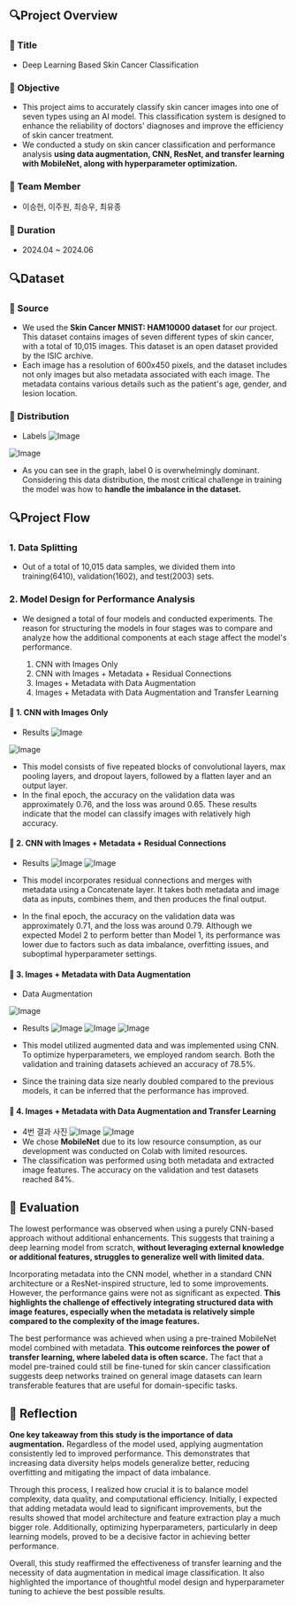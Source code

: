 ## 🔍Project Overview

### 📌 Title
- Deep Learning Based Skin Cancer Classification

### 📌 Objective
- This project aims to accurately classify skin cancer images into one of seven types using an AI model. This classification system is designed to enhance the reliability of doctors' diagnoses and improve the efficiency of skin cancer treatment.
- We conducted a study on skin cancer classification and performance analysis **using data augmentation, CNN, ResNet, and transfer learning with MobileNet, along with hyperparameter optimization.**

### 📌 Team Member
- 이승헌, 이주원, 최승우, 최유종

### 📌 Duration
- 2024.04 ~ 2024.06

## 🔍Dataset
### 📌 Source
- We used the **Skin Cancer MNIST: HAM10000 dataset** for our project. This dataset contains images of seven different types of skin cancer, with a total of 10,015 images. This dataset is an open dataset provided by the ISIC archive.
- Each image has a resolution of 600x450 pixels, and the dataset includes not only images but also metadata associated with each image. The metadata contains various details such as the patient's age, gender, and lesion location. 

### 📌 Distribution
- Labels
![Image](https://github.com/user-attachments/assets/e3e3d9fa-753d-403c-a155-931261f2b4eb)

![Image](https://github.com/user-attachments/assets/4967aa9a-766b-4ee0-bf45-4ed2fec1a7fd)

- As you can see in the graph, label 0 is overwhelmingly dominant. Considering this data distribution, the most critical challenge in training the model was how to **handle the imbalance in the dataset.**

## 🔍Project Flow
### 1. Data Splitting
- Out of a total of 10,015 data samples, we divided them into training(6410), validation(1602), and test(2003) sets.

### 2. Model Design for Performance Analysis
- We designed a total of four models and conducted experiments. The reason for structuring the models in four stages was to compare and analyze how the additional components at each stage affect the model's performance.
  
    1. CNN with Images Only
    2. CNN with Images + Metadata + Residual Connections
    3. Images + Metadata with Data Augmentation
    4. Images + Metadata with Data Augmentation and Transfer Learning

#### 📌 1. CNN with Images Only
- Results
![Image](https://github.com/user-attachments/assets/75bb7a6d-92c4-4926-970e-ea2c4764f099)

![Image](https://github.com/user-attachments/assets/81443e34-9553-487a-ac83-b36ef2ed6357)

 - This model consists of five repeated blocks of convolutional layers, max pooling layers, and dropout layers, followed by a flatten layer and an output layer.
 - In the final epoch, the accuracy on the validation data was approximately 0.76, and the loss was around 0.65. These results indicate that the model can classify images with relatively high accuracy.

#### 📌 2. CNN with Images + Metadata + Residual Connections
- Results
![Image](https://github.com/user-attachments/assets/e8842714-1fec-4b93-81c5-eee539174498)
![Image](https://github.com/user-attachments/assets/e40d4a5e-c4e6-4ca6-8232-12d220f7f8b2)

- This model incorporates residual connections and merges with metadata using a Concatenate layer. It takes both metadata and image data as inputs, combines them, and then produces the final output.
- In the final epoch, the accuracy on the validation data was approximately 0.71, and the loss was around 0.79. Although we expected Model 2 to perform better than Model 1, its performance was lower due to factors such as data imbalance, overfitting issues, and suboptimal hyperparameter settings.

#### 📌 3. Images + Metadata with Data Augmentation
- Data Augmentation

![Image](https://github.com/user-attachments/assets/5ffcc596-449f-4abb-92f0-304947fd2b91)

- Results
![Image](https://github.com/user-attachments/assets/0ef7e052-bd08-4052-80e2-875a2f67af70)
![Image](https://github.com/user-attachments/assets/29036eef-24c4-4e9f-bc4b-5746cee380eb)
![Image](https://github.com/user-attachments/assets/45deac4a-9452-42c0-87dd-fd8f0fc81585)

- This model utilized augmented data and was implemented using CNN. To optimize hyperparameters, we employed random search. Both the validation and training datasets achieved an accuracy of 78.5%.
- Since the training data size nearly doubled compared to the previous models, it can be inferred that the performance has improved.

#### 📌 4. Images + Metadata with Data Augmentation and Transfer Learning
- 4번 결과 사진
![Image](https://github.com/user-attachments/assets/1be8e87e-b7b6-4504-a3f7-46c9c62a08d1)
![Image](https://github.com/user-attachments/assets/8e183747-c841-458d-ae96-366220085b8b)
- We chose **MobileNet** due to its low resource consumption, as our development was conducted on Colab with limited resources.
- The classification was performed using both metadata and extracted image features. The accuracy on the validation and test datasets reached 84%.

## 📝 Evaluation

The lowest performance was observed when using a purely CNN-based approach without additional enhancements. This suggests that training a deep learning model from scratch, **without leveraging external knowledge or additional features, struggles to generalize well with limited data.**

Incorporating metadata into the CNN model, whether in a standard CNN architecture or a ResNet-inspired structure, led to some improvements. However, the performance gains were not as significant as expected. **This highlights the challenge of effectively integrating structured data with image features, especially when the metadata is relatively simple compared to the complexity of the image features.**

The best performance was achieved when using a pre-trained MobileNet model combined with metadata. **This outcome reinforces the power of transfer learning, where labeled data is often scarce.** The fact that a model pre-trained could still be fine-tuned for skin cancer classification suggests deep networks trained on general image datasets can learn transferable features that are useful for domain-specific tasks.

## 📝 Reflection

**One key takeaway from this study is the importance of data augmentation.** Regardless of the model used, applying augmentation consistently led to improved performance. This demonstrates that increasing data diversity helps models generalize better, reducing overfitting and mitigating the impact of data imbalance.

Through this process, I realized how crucial it is to balance model complexity, data quality, and computational efficiency. Initially, I expected that adding metadata would lead to significant improvements, but the results showed that model architecture and feature extraction play a much bigger role. Additionally, optimizing hyperparameters, particularly in deep learning models, proved to be a decisive factor in achieving better performance.

Overall, this study reaffirmed the effectiveness of transfer learning and the necessity of data augmentation in medical image classification. It also highlighted the importance of thoughtful model design and hyperparameter tuning to achieve the best possible results.
